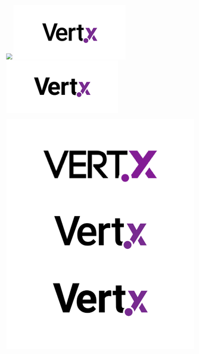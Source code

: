 <img src="https://vertx.io/assets/logo-sm.png" width=150>

<img src="logo-drafts-small-01a.png" width=300>

<img src="logo-drafts-small-01b.png" width=300>

![](logo-drafts-01.png)

